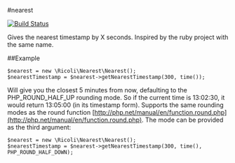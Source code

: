 #nearest

[![Build Status](https://travis-ci.org/ricoli/nearest.png)](https://travis-ci.org/ricoli/nearest)

Gives the nearest timestamp by X seconds.
Inspired by the ruby project with the same name.

##Example

    $nearest = new \Ricoli\Nearest\Nearest();
    $nearestTimestamp = $nearest->getNearestTimestamp(300, time());

Will give you the closest 5 minutes from now, defaulting to the PHP_ROUND_HALF_UP rounding mode.
So if the current time is 13:02:30, it would return 13:05:00 (in its timestamp form).
Supports the same rounding modes as the round function [http://php.net/manual/en/function.round.php](http://php.net/manual/en/function.round.php).
The mode can be provided as the third argument:

    $nearest = new \Ricoli\Nearest\Nearest();
    $nearestTimestamp = $nearest->getNearestTimestamp(300, time(), PHP_ROUND_HALF_DOWN);